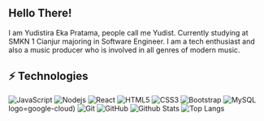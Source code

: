 ## Hello There! 

I am Yudistira Eka Pratama, people call me Yudist. Currently studying at SMKN 1 Cianjur majoring in Software Engineer. I am a tech enthusiast and also a music producer who is involved in all genres of modern music.
## ⚡ Technologies

![JavaScript](https://img.shields.io/badge/-JavaScript-black?style=flat-square&logo=javascript)
![Nodejs](https://img.shields.io/badge/-Nodejs-black?style=flat-square&logo=Node.js)
![React](https://img.shields.io/badge/-React-black?style=flat-square&logo=react)
![HTML5](https://img.shields.io/badge/-HTML5-E34F26?style=flat-square&logo=html5&logoColor=white)
![CSS3](https://img.shields.io/badge/-CSS3-1572B6?style=flat-square&logo=css3)
![Bootstrap](https://img.shields.io/badge/-Bootstrap-563D7C?style=flat-square&logo=bootstrap)
![MySQL](https://img.shields.io/badge/-MySQL-black?style=flat-square&logo=mysql)logo=google-cloud)
![Git](https://img.shields.io/badge/-Git-black?style=flat-square&logo=git)
![GitHub](https://img.shields.io/badge/-GitHub-181717?style=flat-square&logo=github)
![Github Stats](https://github-readme-stats.vercel.app/api?username=deezycxde&count_private=true&show_icons=true&include_all_commits=true)
![Top Langs](https://github-readme-stats.vercel.app/api/top-langs/?username=deezycxde&hide=TeX&layout=compact)
